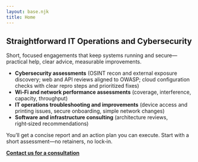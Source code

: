 ```yaml
---
layout: base.njk
title: Home
---
```


## Straightforward IT Operations and Cybersecurity

Short, focused engagements that keep systems running and secure—practical help, clear advice, measurable improvements.

- **Cybersecurity assessments** (OSINT recon and external exposure discovery; web and API reviews aligned to OWASP; cloud configuration checks with clear repro steps and prioritized fixes)
- **Wi‑Fi and network performance assessments** (coverage, interference, capacity, throughput)
- **IT operations troubleshooting and improvements** (device access and printing issues, secure onboarding, simple network changes)
- **Software and infrastructure consulting** (architecture reviews, right‑sized recommendations)

You’ll get a concise report and an action plan you can execute. Start with a short assessment—no retainers, no lock‑in.

**[Contact us for a consultation](/contact/)**
